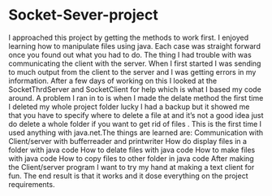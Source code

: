 # Socket-Sever-project
I approached this project by getting the methods to work first. I enjoyed learning how to manipulate files using java. Each case was straight forward once you found out what you had to do. The thing I had trouble with was communicating the client with the server. When I first started I was sending to much output from the client to the server and I was getting errors in my information. After a few days of working on this I looked at the SocketThrdServer and SocketClient for help which is what I based my code around. A problem I ran in to is when I made the delate method the first time I deleted my whole project folder lucky I had a backup but it showed me that you have to specify where to delete a file at and it’s not a good idea just do delete a whole folder if you want to get rid of files . This is the first time I used anything with java.net.The things are learned are:
Communication with Client/server with bufferreader and printwriter
How do display files in a folder with java code
How to delate files with java code
How to make files with java code
How to copy files to other folder in java code
 After making the Client/server program I want to try my hand at making a text client for fun.  The end result is that it works and it dose everything on the project requirements.

